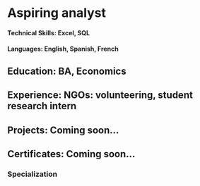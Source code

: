 # Aspiring analyst 

#### Technical Skills: Excel, SQL

#### Languages: English, Spanish, French

## Education: BA, Economics

## Experience: NGOs: volunteering, student research intern

## Projects: Coming soon...

## Certificates: Coming soon...
### Specialization
